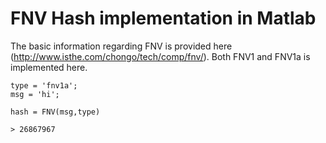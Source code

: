 # FNV Hash implementation in Matlab

The basic information regarding FNV is provided here (http://www.isthe.com/chongo/tech/comp/fnv/). Both FNV1 and FNV1a is implemented here.


    type = 'fnv1a';
    msg = 'hi';

    hash = FNV(msg,type)

    > 26867967

